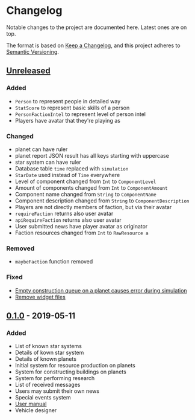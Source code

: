 # Changelog
Notable changes to the project are documented here. Latest ones are on top.

The format is based on [Keep a Changelog](https://keepachangelog.com/en/1.0.0/),
and this project adheres to [Semantic Versioning](https://semver.org/spec/v2.0.0.html).

## [Unreleased]
### Added
- `Person` to represent people in detailed way
- `StatScore` to represent basic skills of a person
- `PersonFactionIntel` to represent level of person intel
- Players have avatar that they're playing as
### Changed
- planet can have ruler
- planet report JSON result has all keys starting with uppercase
- star system can have ruler
- Database table `time` replaced with `simulation`
- `StarDate` used instead of `Time` everywhere
- Level of component changed from `Int` to `ComponentLevel`
- Amount of components changed from `Int` to `ComponentAmount`
- Component name changed from `String` to `ComponentName`
- Component description changed from `String` to `ComponentDescription`
- Players are not directly members of faction, but via their avatar
- `requireFaction` returns also user avatar
- `apiRequireFaction` returns also user avatar
- User submitted news have player avatar as originator
- Faction resources changed from `Int` to `RawResource a`
### Removed
- `maybeFaction` function removed
### Fixed
- [Empty construction queue on a planet causes error during simulation][4]
- [Remove widget files][5]

## [0.1.0] - 2019-05-11
### Added
- List of known star systems
- Details of kown star system
- Details of known planets
- Initial system for resource production on planets
- System for constructing buildings on planets
- System for performing research
- List of received messages
- Users may submit their own news
- Special events system
- [User manual](https://tuturto.github.io/deep-sky/)
- Vehicle designer

[Unreleased]: https://github.com/tuturto/deep-sky/compare/0.1.0...HEAD
[0.1.0]: https://github.com/tuturto/deep-sky/releases/tag/0.1.0
[4]: https://github.com/tuturto/deep-sky/issues/4
[5]: https://github.com/tuturto/deep-sky/issues/5